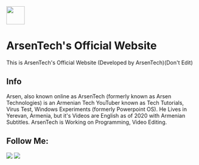 <img src="https://user-images.githubusercontent.com/62609185/101236877-ff1a6100-36ed-11eb-8b33-7a573f0eee1e.jpeg" width="48" height="48" />

# ArsenTech's Official Website
This is ArsenTech's Official Website (Developed by ArsenTech)(Don't Edit)

## Info
Arsen, also known online as ArsenTech (formerly known as Arsen Technologies) is an Armenian Tech YouTuber known as Tech Tutorials, Virus Test, Windows Experiments (formerly Powerpoint OS).
He Lives in Yerevan, Armenia, but it's Videos are English as of 2020 with Armenian Subtitles. ArsenTech is Working on Programming, Video Editing.

## Follow Me:
<a href="https://www.youtube.com/channel/UCrtH0g6NE8tW5VIEgDySYtg" target="_blank"><img src="https://img.shields.io/badge/ArsenTech%20-%23FF0000.svg?&style=for-the-badge&logo=YouTube&logoColor=white"/></a>
<a href="https://scratch.mit.edu/users/ArsenTech/" target="_blank"><img src="https://img.shields.io/badge/-ArsenTech-orange?style=for-the-badge&logo=scratch&logoColor=white"></a>
